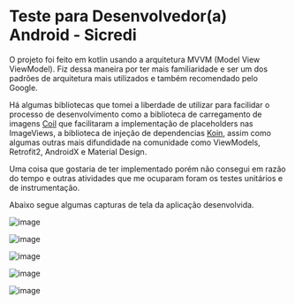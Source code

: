 # Teste para Desenvolvedor(a) Android - Sicredi

O projeto foi feito em kotlin usando a arquitetura MVVM (Model View ViewModel). Fiz dessa maneira por ter mais familiaridade e ser um dos padrões de arquitetura mais utilizados e também recomendado pelo Google.

Há algumas bibliotecas que tomei a liberdade de utilizar para facilidar o processo de desenvolvimento como a biblioteca de carregamento de imagens [Coil](https://coil-kt.github.io/coil/) que facilitaram a implementação de placeholders nas ImageViews, a biblioteca de injeção de dependencias [Koin](https://insert-koin.io/), assim como algumas outras mais difundidade na comunidade como ViewModels, Retrofit2, AndroidX e Material Design.

Uma coisa que gostaria de ter implementado porém não consegui em razão do tempo e outras atividades que me ocuparam foram os testes unitários e de instrumentação.

Abaixo segue algumas capturas de tela da aplicação desenvolvida.

![image](https://user-images.githubusercontent.com/83781823/171043693-3ba6e098-6de7-43bb-afa0-0afe9757eefa.png)

![image](https://user-images.githubusercontent.com/83781823/171043712-f9b1f0a2-c9f9-43c7-8881-b486fba943cf.png)

![image](https://user-images.githubusercontent.com/83781823/171043783-1357ba60-903d-4032-bb66-f2c8b344a38a.png)

![image](https://user-images.githubusercontent.com/83781823/171043796-6cbf5637-2cbf-4ee8-a1d6-182530557f56.png)

![image](https://user-images.githubusercontent.com/83781823/171043841-912438e6-0a1b-49fe-a858-88e2a1162eb6.png)
